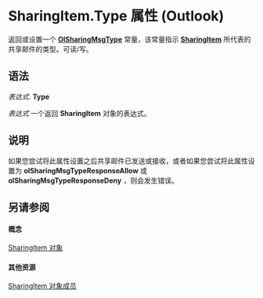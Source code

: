 
# SharingItem.Type 属性 (Outlook)

返回或设置一个  **[OlSharingMsgType](c7764f85-5e33-9087-cf8f-3a90a9f78687.md)** 常量，该常量指示 **[SharingItem](63dd3451-44f3-7cc4-c6e2-7dad5835a7d2.md)** 所代表的共享邮件的类型。可读/写。


## 语法

 _表达式_. **Type**

 _表达式_ 一个返回 **SharingItem** 对象的表达式。


## 说明

如果您尝试将此属性设置之后共享邮件已发送或接收，或者如果您尝试将此属性设置为 **olSharingMsgTypeResponseAllow** 或 **olSharingMsgTypeResponseDeny** ，则会发生错误。


## 另请参阅


#### 概念


[SharingItem 对象](63dd3451-44f3-7cc4-c6e2-7dad5835a7d2.md)
#### 其他资源


[SharingItem 对象成员](719ad60e-2242-2c54-778f-006b61690389.md)
